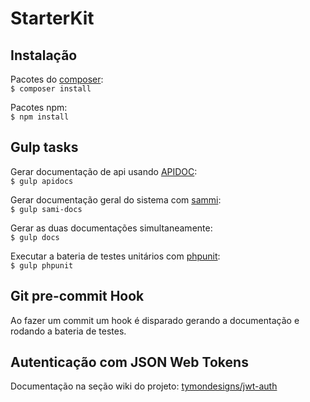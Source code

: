 # StarterKit

## Instalação
Pacotes do [composer](https://getcomposer.org/):  
`$ composer install`

Pacotes npm:  
`$ npm install`

## Gulp tasks
Gerar documentação de api usando [APIDOC](http://apidocjs.com/):  
`$ gulp apidocs`

Gerar documentação geral do sistema com [sammi](https://github.com/FriendsOfPHP/Sami):  
`$ gulp sami-docs`

Gerar as duas documentações simultaneamente:  
`$ gulp docs`

Executar a bateria de testes unitários com [phpunit](https://phpunit.de/):  
`$ gulp phpunit`

## Git pre-commit Hook
Ao fazer um commit um hook é disparado gerando a documentação e rodando a bateria de testes.
  
## Autenticação com JSON Web Tokens
Documentação na seção wiki do projeto: [tymondesigns/jwt-auth](https://github.com/tymondesigns/jwt-auth/wiki)
